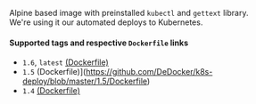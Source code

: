 Alpine based image with preinstalled `kubectl` and `gettext` library.  
We're using it our automated deploys to Kubernetes.

#### Supported tags and respective `Dockerfile` links

* `1.6`, `latest` [(Dockerfile)](https://github.com/DeDocker/k8s-deploy/blob/master/1.6/Dockerfile)
* `1.5` (Dockerfile)](https://github.com/DeDocker/k8s-deploy/blob/master/1.5/Dockerfile)
* `1.4` [(Dockerfile)](https://github.com/DeDocker/k8s-deploy/blob/master/1.4/Dockerfile)
